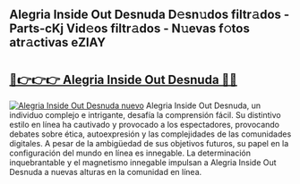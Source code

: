 ## Alegria Inside Out Desnuda D𝚎sn𝚞dos filtr𝚊dos - Parts-cKj Vid𝚎os filtr𝚊dos - N𝚞evas f𝚘tos atr𝚊ctivas eZlAY

# <h2><a href="http://mba19cc.tromn.icu/?c=Alegria+Inside+Out+Desnuda">🔗👉👉👉 Alegria Inside Out Desnuda 🔗🔗</a></h2>

[![Alegria Inside Out Desnuda nuevo](https://i.imgur.com/pEAQMta.gif)](http://mba19cc.tromn.icu/?c=Alegria+Inside+Out+Desnuda)
Alegria Inside Out Desnuda, un individuo complejo e intrigante, desafía la comprensión fácil. Su distintivo estilo en línea ha cautivado y provocado a los espectadores, provocando debates sobre ética, autoexpresión y las complejidades de las comunidades digitales. A pesar de la ambigüedad de sus objetivos futuros, su papel en la configuración del mundo en línea es innegable. La determinación inquebrantable y el magnetismo innegable impulsan a Alegria Inside Out Desnuda a nuevas alturas en la comunidad en línea.
